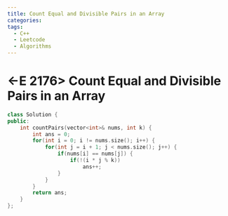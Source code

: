 ```yaml
---
title: Count Equal and Divisible Pairs in an Array
categories:
tags:
  - C++
  - Leetcode
  - Algorithms
---
```


# <-E 2176> Count Equal and Divisible Pairs in an Array

```c++
class Solution {
public:
    int countPairs(vector<int>& nums, int k) {
        int ans = 0;
        for(int i = 0; i != nums.size(); i++) {
            for(int j = i + 1; j < nums.size(); j++) {
                if(nums[i] == nums[j]) {
                    if(!(i * j % k))
                        ans++;
                }
            }
        }
        return ans;
    }
};
```

